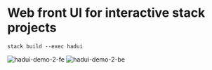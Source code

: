 # Web front UI for interactive stack projects

```shell
stack build --exec hadui
```

![hadui-demo-2-fe](https://user-images.githubusercontent.com/15646573/67267742-86564680-f4e5-11e9-9fc6-5f4459c18e87.png)
![hadui-demo-2-be](https://user-images.githubusercontent.com/15646573/67267741-86564680-f4e5-11e9-9102-af7313b8b8d0.png)
